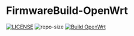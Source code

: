 # FirmwareBuild-OpenWrt

[![LICENSE](https://img.shields.io/github/license/mashape/apistatus.svg?style=flat-square&logo=github&label=LICENSE)](https://github.com/ChishFoxcat/FirmwareBuild-OpenWrt/blob/master/LICENSE)
![repo-size](https://img.shields.io/github/repo-size/ChishFoxcat/FirmwareBuild-OpenWrt?logo=git&label=RepoSize&style=flat-square)
[![Build OpenWrt](https://github.com/ChishFoxcat/FirmwareBuild-OpenWrt/actions/workflows/build-openwrt.yml/badge.svg?branch=master&event=push&style=flat-square)](https://github.com/ChishFoxcat/FirmwareBuild-OpenWrt/actions/workflows/build-openwrt.yml)